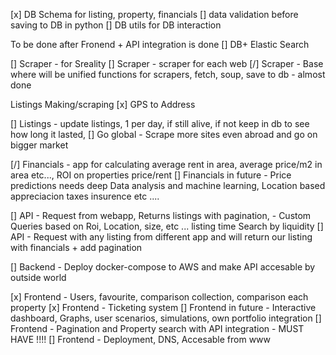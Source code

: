 [x] DB Schema for listing, property, financials
[] data validation before saving to DB in python
[] DB utils for DB interaction

To be done after Fronend + API integration is done
[] DB+ Elastic Search

[] Scraper - for Sreality
[] Scraper - scraper for each web
[/] Scraper - Base where will be unified functions for scrapers, fetch, soup, save to db - almost done

Listings Making/scraping
[x] GPS to Address

[] Listings - update listings, 1 per day, if still alive, if not keep in db to see how long it lasted,
[] Go global - Scrape more sites even abroad and go on bigger market

[/] Financials - app for calculating average rent in area, average price/m2 in area etc..., ROI on properties price/rent
[] Financials in future - Price predictions needs deep Data analysis and machine learning, Location based appreciacion taxes insurence etc ....

[] API - Request from webapp, Returns listings with pagination, - Custom Queries based on Roi, Location, size, etc ... listing time Search by liquidity
[] API - Request with any listing from different app and will return our listing with financials + add pagination

[] Backend - Deploy docker-compose to AWS and make API accesable by outside world

[x] Frontend - Users, favourite, comparison collection, comparison each property
[x] Frontend - Ticketing system
[] Frontend in future - Interactive dashboard, Graphs, user scenarios, simulations, own portfolio integration
[] Frontend - Pagination and Property search with API integration - MUST HAVE !!!!
[] Frontend - Deployment, DNS, Accesable from www
